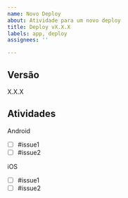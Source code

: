 ```yaml
---
name: Novo Deploy
about: Atividade para um novo deploy
title: Deploy vX.X.X
labels: app, deploy
assignees: ''

---
```


## Versão
X.X.X

## Atividades
Android
- [ ] #issue1
- [ ] #issue2

iOS
- [ ] #issue1
- [ ] #issue2
